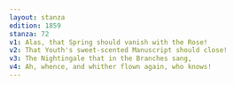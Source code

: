 ```yaml
---
layout: stanza
edition: 1859
stanza: 72
v1: Alas, that Spring should vanish with the Rose!
v2: That Youth's sweet-scented Manuscript should close!
v3: ⁠The Nightingale that in the Branches sang,
v4: Ah, whence, and whither flown again, who knows!
---
```

